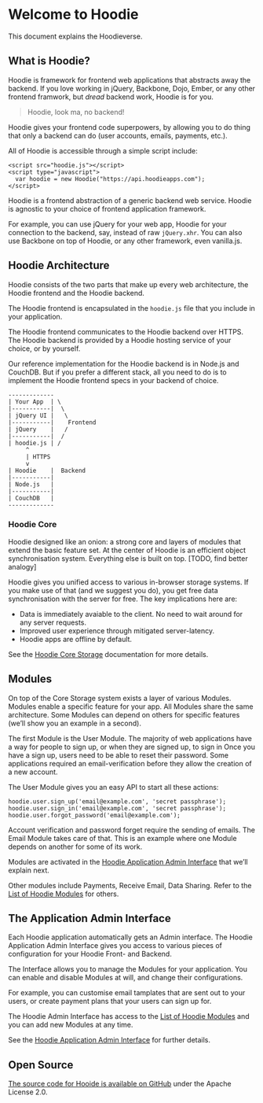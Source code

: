 # Welcome to Hoodie

This document explains the Hoodieverse.


## What is Hoodie?

Hoodie is framework for frontend web applications that abstracts away the backend. If you love working in jQuery, Backbone, Dojo, Ember, or any other frontend framwork, but *dread* backend work, Hoodie is for you.

> Hoodie, look ma, no backend!

Hoodie gives your frontend code superpowers, by allowing you to do thing that only a backend can do (user accounts, emails, payments, etc.).

All of Hoodie is accessible through a simple script include:

    <script src="hoodie.js"></script>
    <script type="javascript">
      var hoodie = new Hoodie("https://api.hoodieapps.com");
    </script>

Hoodie is a frontend abstraction of a generic backend web service. Hoodie is agnostic to your choice of frontend application framework.

For example, you can use jQuery for your web app, Hoodie for your connection to the backend, say, instead of raw `jQuery.xhr`. You can also use Backbone on top of Hoodie, or any other framework, even vanilla.js.


## Hoodie Architecture

Hoodie consists of the two parts that make up every web architecture, the Hoodie frontend and the Hoodie backend.

The Hoodie frontend is encapsulated in the `hoodie.js` file that you include in your application.

The Hoodie frontend communicates to the Hoodie backend over HTTPS. The Hoodie backend is provided by a Hoodie hosting service of your choice, or by yourself.

Our reference implementation for the Hoodie backend is in Node.js and CouchDB. But if you prefer a different stack, all you need to do is to implement the Hoodie frontend specs in your backend of choice.

    -------------
    | Your App  | \
    |-----------|  \
    | jQuery UI |   \
    |-----------|    Frontend
    | jQuery    |   /
    |-----------|  /
    | hoodie.js | /
         ^
         | HTTPS
         v
    | Hoodie    |  Backend
    |-----------|
    | Node.js   |
    |-----------|
    | CouchDB   |
    -------------


### Hoodie Core

Hoodie designed like an onion: a strong core and layers of modules that extend the basic feature set. At the center of Hoodie is an efficient object synchronisation system. Everything else is built on top. [TODO, find better analogy]

Hoodie gives you unified access to various in-browser storage systems. If you make use of that (and we suggest you do), you get free data synchronisation with the server for free. The key implications here are:

 - Data is immediately avaiable to the client. No need to wait around for any server requests.
 - Improved user experience through mitigated server-latency.
 - Hoodie apps are offline by default.

See the [Hoodie Core Storage](core-storage.md) documentation for more details.


## Modules

On top of the Core Storage system exists a layer of various Modules. Modules enable a specific feature for your app. All Modules share the same architecture. Some Modules can depend on others for specific features (we’ll show you an example in a second).

The first Module is the User Module. The majority of web applications have a way for people to sign up, or when they are signed up, to sign in Once you have a sign up, users need to be able to reset their password. Some applications required an email-verification before they allow the creation of a new account.

The User Module gives you an easy API to start all these actions:

    hoodie.user.sign_up('email@example.com', 'secret passphrase');
    hoodie.user.sign_in('email@example.com', 'secret passphrase');
    hoodie.user.forgot_password('email@example.com');

Account verification and password forget require the sending of emails. The Email Module takes care of that. This is an example where one Module depends on another for some of its work.

Modules are activated in the [Hoodie Application Admin Interface]() that we’ll explain next.

Other modules include Payments, Receive Email, Data Sharing. Refer to the [List of Hoodie Modules]() for others.



## The Application Admin Interface

Each Hoodie application automatically gets an Admin interface. The Hoodie Application Admin Interface gives you access to various pieces of configuration for your Hoodie Front- and Backend.

The Interface allows you to manage the Modules for your application. You can enable and disable Modules at will, and change their configurations.

For example, you can customise email tamplates that are sent out to your users, or create payment plans that your users can sign up for.

The Hoodie Admin Interface has access to the [List of Hoodie Modules]() and you can add new Modules at any time.

See the [Hoodie Application Admin Interface]() for further details.



## Open Source

[The source code for Hooide is available on GitHub](http://github.com/hoodiehq) under the Apache License 2.0.


